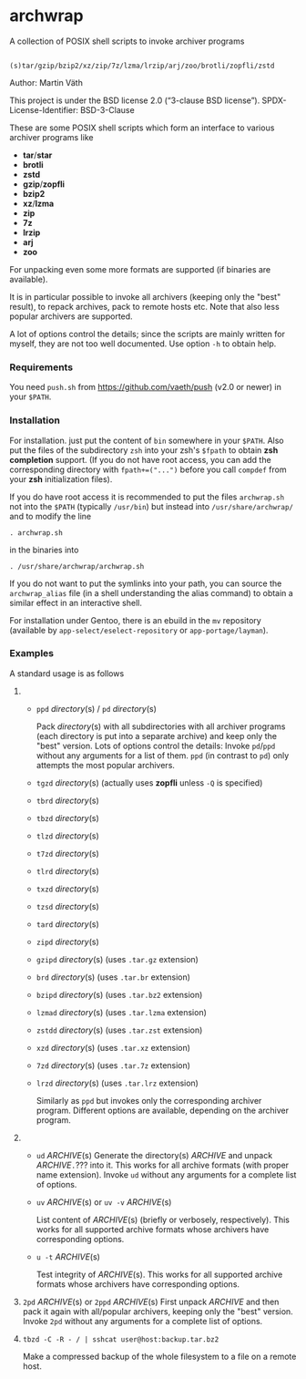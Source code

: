 # archwrap

A collection of POSIX shell scripts to invoke archiver programs

           (s)tar/gzip/bzip2/xz/zip/7z/lzma/lrzip/arj/zoo/brotli/zopfli/zstd

Author: Martin Väth <martin at mvath.de>

This project is under the BSD license 2.0 (“3-clause BSD license”).
SPDX-License-Identifier: BSD-3-Clause

These are some POSIX shell scripts which form an interface to
various archiver programs like
- __tar__/__star__
- __brotli__
- __zstd__
- __gzip__/__zopfli__
- __bzip2__
- __xz__/__lzma__
- __zip__
- __7z__
- __lrzip__
- __arj__
- __zoo__

For unpacking even some more formats are supported (if binaries are available).

It is in particular possible to invoke all archivers (keeping only the "best"
result), to repack archives, pack to remote hosts etc.
Note that also less popular archivers are supported.

A lot of options control the details; since the scripts are mainly written
for myself, they are not too well documented.
Use option `-h` to obtain help.

### Requirements

You need `push.sh` from https://github.com/vaeth/push (v2.0 or newer)
in your `$PATH`.

### Installation

For installation. just put the content of `bin` somewhere in your `$PATH`.
Also put the files of the subdirectory `zsh` into your zsh's `$fpath` to obtain
__zsh completion__ support. (If you do not have root access, you can add the
corresponding directory with `fpath+=("...")` before you
call `compdef` from your __zsh__ initialization files).

If you do have root access it is recommended to put the files `archwrap.sh`
not into the `$PATH` (typically `/usr/bin`) but instead into
`/usr/share/archwrap/` and to modify the line

`. archwrap.sh`

in the binaries into

`. /usr/share/archwrap/archwrap.sh`

If you do not want to put the symlinks into your path, you can
source the `archwrap_alias` file (in a shell understanding the alias command)
to obtain a similar effect in an interactive shell.

For installation under Gentoo, there is an ebuild in the `mv` repository
(available by `app-select/eselect-repository` or `app-portage/layman`).

### Examples

A standard usage is as follows

1.
   * `ppd` _directory_(s) / `pd` _directory_(s)

      Pack _directory_(s) with all subdirectories with all archiver programs
      (each directory is put into a separate archive) and keep
      only the "best" version. Lots of options control the details:
      Invoke `pd`/`ppd` without any arguments for a list of them.
      `ppd` (in contrast to `pd`) only attempts the most popular archivers.

   * `tgzd`  _directory_(s) (actually uses __zopfli__ unless `-Q` is specified)
   * `tbrd`  _directory_(s)
   * `tbzd`  _directory_(s)
   * `tlzd`  _directory_(s)
   * `t7zd`  _directory_(s)
   * `tlrd`  _directory_(s)
   * `txzd`  _directory_(s)
   * `tzsd`  _directory_(s)
   * `tard`  _directory_(s)
   * `zipd`  _directory_(s)
   * `gzipd` _directory_(s) (uses `.tar.gz`   extension)
   * `brd`   _directory_(s) (uses `.tar.br`   extension)
   * `bzipd` _directory_(s) (uses `.tar.bz2`  extension)
   * `lzmad` _directory_(s) (uses `.tar.lzma` extension)
   * `zstdd` _directory_(s) (uses `.tar.zst`  extension)
   * `xzd`   _directory_(s) (uses `.tar.xz`   extension)
   * `7zd`   _directory_(s) (uses `.tar.7z`   extension)
   * `lrzd`  _directory_(s) (uses `.tar.lrz`  extension)

     Similarly as `ppd` but invokes only the corresponding archiver program.
     Different options are available, depending on the archiver program.

2. * `ud` _ARCHIVE_(s)
      Generate the directory(s) _ARCHIVE_ and unpack _ARCHIVE_`.`???
      into it.
      This works for all archive formats (with proper name extension).
      Invoke `ud` without any arguments for a complete list of options.

   * `uv` _ARCHIVE_(s) or `uv -v` _ARCHIVE_(s)

      List content of _ARCHIVE_(s) (briefly or verbosely, respectively).
      This works for all supported archive formats whose archivers have
      corresponding options.

   *  `u -t` _ARCHIVE_(s)

      Test integrity of _ARCHIVE_(s).
      This works for all supported archive formats whose archivers have
      corresponding options.

3. `2pd` _ARCHIVE_(s) or `2ppd` _ARCHIVE_(s)
   First unpack _ARCHIVE_ and then pack it again with all/popular archivers,
   keeping only the "best" version.
   Invoke `2pd` without any arguments for a complete list of options.

4. `tbzd -C -R - / | sshcat user@host:backup.tar.bz2`

   Make a compressed backup of the whole filesystem to a file on a remote host.


